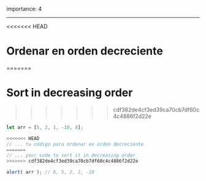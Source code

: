 importance: 4

---

<<<<<<< HEAD
# Ordenar en orden decreciente
=======
# Sort in decreasing order
>>>>>>> cdf382de4cf3ed39ca70cb7df60c4c4886f2d22e

```js
let arr = [5, 2, 1, -10, 8];

<<<<<<< HEAD
// ... tu código para ordenar en orden decreciente
=======
// ... your code to sort it in decreasing order
>>>>>>> cdf382de4cf3ed39ca70cb7df60c4c4886f2d22e

alert( arr ); // 8, 5, 2, 1, -10
```

